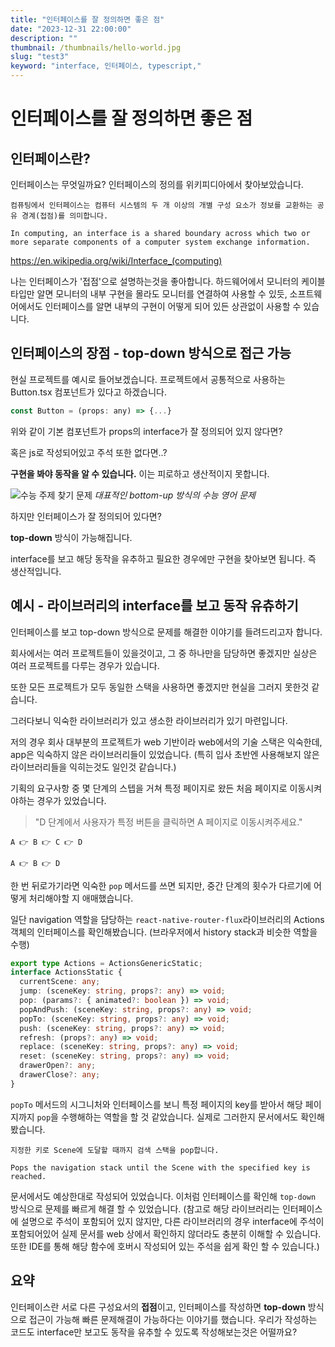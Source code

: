 ```yaml
---
title: "인터페이스를 잘 정의하면 좋은 점"
date: "2023-12-31 22:00:00"
description: ""
thumbnail: /thumbnails/hello-world.jpg
slug: "test3"
keyword: "interface, 인터페이스, typescript,"
---
```


# 인터페이스를 잘 정의하면 좋은 점

## 인터페이스란?

인터페이스는 무엇일까요? 인터페이스의 정의를 위키피디아에서 찾아보았습니다.

```
컴퓨팅에서 인터페이스는 컴퓨터 시스템의 두 개 이상의 개별 구성 요소가 정보를 교환하는 공유 경계(접점)를 의미합니다.

In computing, an interface is a shared boundary across which two or more separate components of a computer system exchange information.
```

https://en.wikipedia.org/wiki/Interface_(computing)

나는 인터페이스가 '접점'으로 설명하는것을 좋아합니다. 하드웨어에서 모니터의 케이블 타입만 알면 모니터의 내부 구현을 몰라도 모니터를 연결하여 사용할 수 있듯, 소프트웨어에서도 인터페이스를 알면 내부의 구현이 어떻게 되어 있든 상관없이 사용할 수 있습니다.

## 인터페이스의 장점 - **top-down 방식으로 접근 가능**

현실 프로젝트를 예시로 들어보겠습니다. 프로젝트에서 공통적으로 사용하는 Button.tsx 컴포넌트가 있다고 하겠습니다.

```js
const Button = (props: any) => {...}
```

위와 같이 기본 컴포넌트가 props의 interface가 잘 정의되어 있지 않다면?

혹은 js로 작성되어있고 주석 또한 없다면..?

**구현을 봐야 동작을 알 수 있습니다.** 이는 피로하고 생산적이지 못합니다.

![수능 주제 찾기 문제](/assets/blog/Troubleshooting_issues.png)
_대표적인 bottom-up 방식의 수능 영어 문제_

하지만 인터페이스가 잘 정의되어 있다면?

**top-down** 방식이 가능해집니다.

interface를 보고 해당 동작을 유추하고 필요한 경우에만 구현을 찾아보면 됩니다. 즉 생산적입니다.

## 예시 - 라이브러리의 interface를 보고 동작 유츄하기

인터페이스를 보고 top-down 방식으로 문제를 해결한 이야기를 들려드리고자 합니다.

회사에서는 여러 프로젝트들이 있을것이고, 그 중 하나만을 담당하면 좋겠지만 실상은 여러 프로젝트를 다루는 경우가 있습니다.

또한 모든 프로젝트가 모두 동일한 스택을 사용하면 좋겠지만 현실을 그러지 못한것 같습니다.

그러다보니 익숙한 라이브러리가 있고 생소한 라이브러리가 있기 마련입니다.

저의 경우 회사 대부분의 프로젝트가 web 기반이라 web에서의 기술 스택은 익숙한데, app은 익숙하지 않은 라이브러리들이 있었습니다.
(특히 입사 초반엔 사용해보지 않은 라이브러리들을 익히는것도 일인것 같습니다.)

기획의 요구사항 중 몇 단계의 스텝을 거쳐 특정 페이지로 왔든 처음 페이지로 이동시켜야하는 경우가 있었습니다.

> "D 단계에서 사용자가 특정 버튼을 클릭하면 A 페이지로 이동시켜주세요."

```
A 👉 B 👉 C 👉 D

A 👉 B 👉 D
```

한 번 뒤로가기라면 익숙한 `pop` 메서드를 쓰면 되지만, 중간 단계의 횟수가 다르기에 어떻게 처리해야할 지 애매했습니다.

일단 navigation 역할을 담당하는 `react-native-router-flux`라이브러리의 Actions 객체의 인터페이스를 확인해봤습니다.
(브라우저에서 history stack과 비슷한 역할을 수행)

```ts
export type Actions = ActionsGenericStatic;
interface ActionsStatic {
  currentScene: any;
  jump: (sceneKey: string, props?: any) => void;
  pop: (params?: { animated?: boolean }) => void;
  popAndPush: (sceneKey: string, props?: any) => void;
  popTo: (sceneKey: string, props?: any) => void;
  push: (sceneKey: string, props?: any) => void;
  refresh: (props?: any) => void;
  replace: (sceneKey: string, props?: any) => void;
  reset: (sceneKey: string, props?: any) => void;
  drawerOpen?: any;
  drawerClose?: any;
}
```

`popTo` 메서드의 시그니처와 인터페이스를 보니 특정 페이지의 key를 받아서 해당 페이지까지 `pop`을 수행해하는 역할을 할 것 같았습니다. 실제로 그러한지 문서에서도 확인해봤습니다.

```
지정한 키로 Scene에 도달할 때까지 검색 스택을 pop합니다.

Pops the navigation stack until the Scene with the specified key is reached.
```

문서에서도 예상한대로 작성되어 있었습니다. 이처럼 인터페이스를 확인해 `top-down` 방식으로 문제를 빠르게 해결 할 수 있었습니다.
(참고로 해당 라이브러리는 인터페이스에 설명으로 주석이 포함되어 있지 않지만, 다른 라이브러리의 경우 interface에 주석이 포함되어있어 실제 문서를 web 상에서 확인하지 않더라도 충분히 이해할 수 있습니다. 또한 IDE를 통해 해당 함수에 호버시 작성되어 있는 주석을 쉽게 확인 할 수 있습니다.)

## 요약

인터페이스란 서로 다른 구성요서의 **접점**이고, 인터페이스를 작성하면 **top-down** 방식으로 접근이 가능해 빠른 문제해결이 가능하다는 이야기를 했습니다. 우리가 작성하는 코드도 interface만 보고도 동작을 유추할 수 있도록 작성해보는것은 어떨까요?
